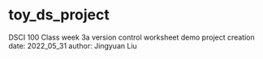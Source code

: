 # toy_ds_project
DSCI 100 Class week 3a version control worksheet demo
project creation date: 2022_05_31
author: Jingyuan Liu
